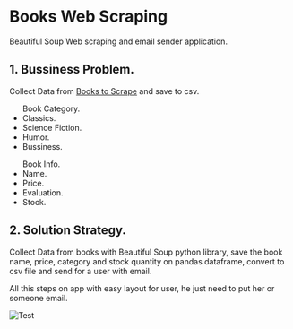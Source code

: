 # Books Web Scraping

Beautiful Soup Web scraping and email sender application.

<h2>1. Bussiness Problem.</h2>
<p>Collect Data from <a href='books.toscrape.com'>Books to Scrape</a> and save to csv.</p>
<ul>
  <dl>
    <dt>Book Category.</dt>
      <li>Classics.</li>
      <li>Science Fiction.</li>
      <li>Humor.</li>
      <li>Bussiness.</li>
  </dl>
  <dl>
    <dt>Book Info.</dt>
      <li>Name.</li>
      <li>Price.</li>
      <li>Evaluation.</li>
      <li>Stock.</li>
  </dl>
</ul>

<h2>2. Solution Strategy.</h2>
<p>Collect Data from books with Beautiful Soup python library, save the book name, price, category and stock quantity on pandas dataframe, convert to csv file and send for a user with email.</p>
<p>All this steps on app with easy layout for user, he just need to put her or someone email.</p>

![Test](https://user-images.githubusercontent.com/75986085/145502076-6abf2cd4-2968-41e5-a218-f124e0758cd3.png)

